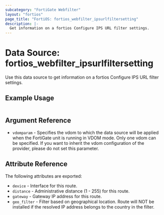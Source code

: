 ```yaml
---
subcategory: "FortiGate Webfilter"
layout: "fortios"
page_title: "FortiOS: fortios_webfilter_ipsurlfiltersetting"
description: |-
  Get information on a fortios Configure IPS URL filter settings.
---
```


# Data Source: fortios_webfilter_ipsurlfiltersetting
Use this data source to get information on a fortios Configure IPS URL filter settings.


## Example Usage

```hcl

```

## Argument Reference

* `vdomparam` - Specifies the vdom to which the data source will be applied when the FortiGate unit is running in VDOM mode. Only one vdom can be specified. If you want to inherit the vdom configuration of the provider, please do not set this parameter.

## Attribute Reference

The following attributes are exported:

* `device` - Interface for this route.
* `distance` - Administrative distance (1 - 255) for this route.
* `gateway` - Gateway IP address for this route.
* `geo_filter` - Filter based on geographical location. Route will NOT be installed if the resolved IP address belongs to the country in the filter.

